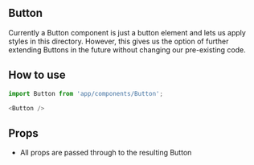 Button
------
Currently a Button component is just a button element and lets us apply styles in this directory.  However, this gives us the option of further extending Buttons in the future without changing our pre-existing code.

## How to use
```js
import Button from 'app/components/Button';

<Button />
```

## Props
* All props are passed through to the resulting Button

